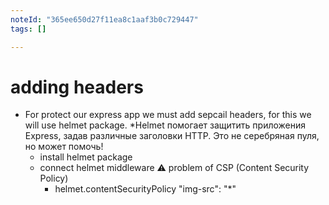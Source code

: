 ```yaml
---
noteId: "365ee650d27f11ea8c1aaf3b0c729447"
tags: []

---
```


# adding headers
* For protect our express app we must add sepcail headers, for this we will use helmet package.
    *Helmet помогает защитить приложения Express, задав различные заголовки HTTP. Это не серебряная пуля, но может помочь!
    * install helmet package
    * connect helmet middleware
    ⚠ problem of CSP (Content Security Policy)
        * helmet.contentSecurityPolicy
             "img-src": "*"
